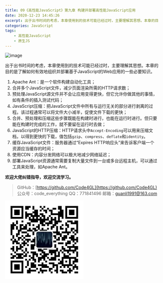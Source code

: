 ```yaml
---
title: 09《高性能JavaScript》第九章 构建并部署高性能JavaScript应用
date: 2020-12-23 14:45:26
excerpt: 出于出书时间的考虑，本章使用到的技术可能已经过时，主要理解其思想。本章的目的是了解如何有效地组织并部署基于JavaScript的Web应用的一些必要知识。
categories: JavaScript
tags:
    - 高性能JavaScript
    - 原生JS
---
```


![image](https://upload-images.jianshu.io/upload_images/18236822-ed739b07cf9eed5e.png?imageMogr2/auto-orient/strip%7CimageView2/2/w/1240)

出于出书时间的考虑，本章使用到的技术可能已经过时，主要理解其思想。本章的目的是了解如何有效地组织并部署基于JavaScript的Web应用的一些必要知识。

1. Apache Ant：是一个软件构建自动化工具；
2. 合并多个JavaScript文件，减少页面渲染所需的HTTP请求数；
3. 预处理JavaScript源文件并不会让应用变得更快，但它允许你做其他的事情，如有条件的插入测试代码；
4. JavaScript压缩：把JavaScript文件中所有与运行无关的部分进行剥离的过程。该过程通常可以将文件大小减半，促使文件下载的更快；
5. 合并、预处理和压缩这些步骤既能在构建时进行，也能在运行时进行。但只要能在构建时完成的工作，就不要留在运行时去做；
6. JavaScript的HTTP压缩：HTTP请求头中`Accept-Encoding`可以用来压缩文档，以得到更快的下载，值包括`gzip`、`compress`、`deflate`和`identity`。
7. 缓存JavaScript文件：服务器通过“Expires HTTP响应头”来告诉客户端一个资源应当缓存的时间；
8. 使用CDN：内容分发网络可以极大地减少网络延迟；
9. 部署JavaScript资源通常需要复制大量文件到一台或多台远程主机，可以通过工具来处理，如Apache Ant。

**欢迎大佬纠错指导，欢迎交流学习。**

>GitHub：[https://github.com/Code4GL](https://github.com/Code4GL)
公众号：code_everything
QQ：771841496
邮箱：guanli1991@163.com

![code_everything](/images/code_everything.jpg)
